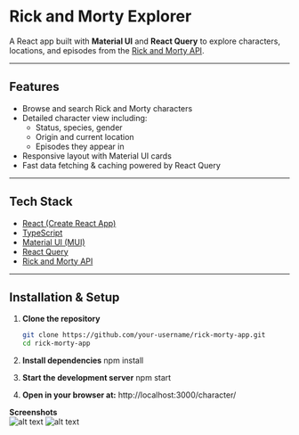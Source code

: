 # Rick and Morty Explorer

A React app built with **Material UI** and **React Query** to explore characters, locations, and episodes from the [Rick and Morty API](https://rickandmortyapi.com/).

---

## Features
- Browse and search Rick and Morty characters
- Detailed character view including:
  - Status, species, gender
  - Origin and current location
  - Episodes they appear in
- Responsive layout with Material UI cards
- Fast data fetching & caching powered by React Query

---

## Tech Stack
- [React (Create React App)](https://create-react-app.dev/)
- [TypeScript](https://www.typescriptlang.org/)
- [Material UI (MUI)](https://mui.com/)
- [React Query](https://tanstack.com/query/latest)
- [Rick and Morty API](https://rickandmortyapi.com/)

---

##  Installation & Setup

1. **Clone the repository**
   ```bash
   git clone https://github.com/your-username/rick-morty-app.git
   cd rick-morty-app

2. **Install dependencies**
   npm install

3. **Start the development server**
   npm start

4. **Open in your browser at:**
   http://localhost:3000/character/

**Screenshots**   
![alt text](Home.png)
![alt text](Details.png)

  
